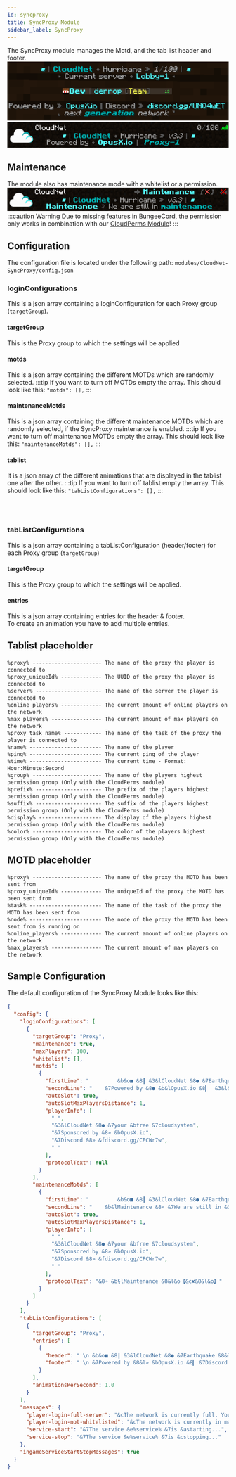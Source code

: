 ```yaml
---
id: syncproxy
title: SyncProxy Module
sidebar_label: SyncProxy
---
```


The SyncProxy module manages the Motd, and the tab list header and footer.
![CloudNet-SyncProxy-Module-Tab-Example.png](img/CloudNet-SyncProxy-Module-Tab-Example.png)  
![CloudNet-SyncProxy-Module-Motd-Example.png](img/CloudNet-SyncProxy-Module-Motd-Example.png)

## Maintenance
The module also has maintenance mode with a whitelist or a permission.  
![CloudNet-SyncProxy-Module-Maintenance-Motd-Example.png](img/CloudNet-SyncProxy-Module-Maintenance-Motd-Example.png)
:::caution Warning
Due to missing features in BungeeCord, the permission only works in combination with our [CloudPerms Module](cloudperms.md)!
:::

## Configuration
The configuration file is located under the following path: `modules/CloudNet-SyncProxy/config.json`

### loginConfigurations
This is a json array containing a loginConfiguration for each Proxy group (`targetGroup`).

#### targetGroup
This is the Proxy group to which the settings will be applied

#### motds
This is a json array containing the different MOTDs which are randomly selected.
:::tip
If you want to turn off MOTDs empty the array. This should look like this: `"motds": [],`
:::

#### maintenanceMotds
This is a json array containing the different maintenance MOTDs which are randomly selected, if the SyncProxy maintenance is enabled.
:::tip
If you want to turn off maintenance MOTDs empty the array. This should look like this: `"maintenanceMotds": [],`
:::

#### tablist
It is a json array of the different animations that are displayed in the tablist one after the other.
:::tip
If you want to turn off tablist empty the array. This should look like this: `"tabListConfigurations": [],`
:::

<br></br>

### tabListConfigurations
This is a json array containing a tabListConfiguration (header/footer) for each Proxy group (`targetGroup`)

#### targetGroup
This is the Proxy group to which the settings will be applied.

#### entries
This is a json array containing entries for the header & footer.  
To create an animation you have to add multiple entries.

## Tablist placeholder
```
%proxy% ---------------------- The name of the proxy the player is connected to
%proxy_uniqueId% ------------- The UUID of the proxy the player is connected to
%server% --------------------- The name of the server the player is connected to
%online_players% ------------- The current amount of online players on the network
%max_players% ---------------- The current amount of max players on the network
%proxy_task_name% ------------ The name of the task of the proxy the player is connected to
%name% ----------------------- The name of the player
%ping% ----------------------- The current ping of the player
%time% ----------------------- The current time - Format: Hour:Minute:Second
%group% ---------------------- The name of the players highest permission group (Only with the CloudPerms module)
%prefix% --------------------- The prefix of the players highest permission group (Only with the CloudPerms module)
%suffix% --------------------- The suffix of the players highest permission group (Only with the CloudPerms module)
%display% -------------------- The display of the players highest permission group (Only with the CloudPerms module)
%color% ---------------------- The color of the players highest permission group (Only with the CloudPerms module)
```

## MOTD placeholder
```
%proxy% ---------------------- The name of the proxy the MOTD has been sent from
%proxy_uniqueId% ------------- The uniqueId of the proxy the MOTD has been sent from
%task% ----------------------- The name of the task of the proxy the MOTD has been sent from
%node% ----------------------- The node of the proxy the MOTD has been sent from is running on
%online_players% ------------- The current amount of online players on the network
%max_players% ---------------- The current amount of max players on the network
```

## Sample Configuration
The default configuration of the SyncProxy Module looks like this:
```json
{
  "config": {
    "loginConfigurations": [
      {
        "targetGroup": "Proxy",
        "maintenance": true,
        "maxPlayers": 100,
        "whitelist": [],
        "motds": [
          {
            "firstLine": "         &b&o■ &8┃ &3&lCloudNet &8● &7Earthquake &8&l» &7&ov3.4 &8┃ &b&o■",
            "secondLine": "    &7Powered by &8● &b&lOpusX.io &8▎  &3&l&o%proxy%",
            "autoSlot": true,
            "autoSlotMaxPlayersDistance": 1,
            "playerInfo": [
              " ",
              "&3&lCloudNet &8● &7your &bfree &7cloudsystem",
              "&7Sponsored by &8» &bOpusX.io",
              "&7Discord &8» &fdiscord.gg/CPCWr7w",
              " "
            ],
            "protocolText": null
          }
        ],
        "maintenanceMotds": [
          {
            "firstLine": "         &b&o■ &8┃ &3&lCloudNet &8● &7Earthquake &8&l» &7&ov3.4 &8┃ &b&o■",
            "secondLine": "    &b&lMaintenance &8» &7We are still in &3&lmaintenance",
            "autoSlot": true,
            "autoSlotMaxPlayersDistance": 1,
            "playerInfo": [
              " ",
              "&3&lCloudNet &8● &7your &bfree &7cloudsystem",
              "&7Sponsored by &8» &bOpusX.io",
              "&7Discord &8» &fdiscord.gg/CPCWr7w",
              " "
            ],
            "protocolText": "&8➜ &b§lMaintenance &8&l&o【&c✘&8&l&o】"
          }
        ]
      }
    ],
    "tabListConfigurations": [
      {
        "targetGroup": "Proxy",
        "entries": [
          {
            "header": " \n &b&o■ &8┃ &3&lCloudNet &8● &7Earthquake &8&l» &7&o%online_players%&8/&7&o%max_players% &8┃ &b&o■ &f \n &8► &7Current server &8● &b%server% &8◄ \n ",
            "footer": " \n &7Powered by &8&l» &bOpusX.io &8▎ &7Discord &8&l» &bdiscord.gg/UNQ4wET \n &8&o◣ &7&onext &3&l&ogeneration &7&onetwork &8&o◥ \n"
          }
        ],
        "animationsPerSecond": 1.0
      }
    ],
    "messages": {
      "player-login-full-server": "&cThe network is currently full. You need extra permissions to enter the network",
      "player-login-not-whitelisted": "&cThe network is currently in maintenance!",
      "service-start": "&7The service &e%service% &7is &astarting...",
      "service-stop": "&7The service &e%service% &7is &cstopping..."
    },
    "ingameServiceStartStopMessages": true
  }
}
```
